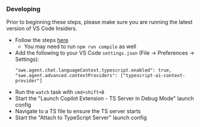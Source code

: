 ### Developing
Prior to beginning these steps, please make sure you are running the latest version of VS Code Insiders.
- Follow the steps [here](../../../CONTRIBUTING.md#first-time-setup)
    - You may need to run `npm run compile` as well
- Add the following to your VS Code `settings.json` (File -> Preferences -> Settings):
    ```
    "swe.agent.chat.languageContext.typescript.enabled": true,
	"swe.agent.advanced.contextProviders": ["typescript-ai-context-provider"]
    ```
- Run the `watch` task with `cmd+shift+B`
- Start the "Launch Copilot Extension - TS Server in Debug Mode" launch config
- Navigate to a TS file to ensure the TS server starts
- Start the "Attach to TypeScript Server" launch config